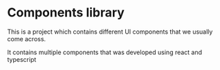# Components library

This is a project which contains different UI components that we usually come across.

It contains multiple components that was developed using react and typescript

